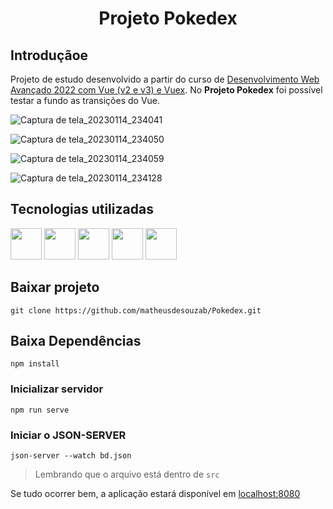 <h1 align="center">
  <p align="center">Projeto Pokedex</p>
</h1>

## Introduçãoe

Projeto de estudo desenvolvido a partir do curso de [Desenvolvimento Web Avançado 2022 com Vue (v2 e v3) e Vuex](https://www.udemy.com/course/desenvolvimento-web-avancado-com-vue-strapi-vuex-e-vuetify/). No **Projeto Pokedex** foi possível testar a fundo as transições do Vue.

![Captura de tela_20230114_234041](https://user-images.githubusercontent.com/60266964/212520164-58ae72e1-7b91-45e6-89d3-9e3f2ef3c92d.png)

![Captura de tela_20230114_234050](https://user-images.githubusercontent.com/60266964/212520177-2af9821c-025c-4222-ba42-7b274669d332.png)

![Captura de tela_20230114_234059](https://user-images.githubusercontent.com/60266964/212520182-b34f90ad-f72c-43c2-a094-32f36ba0ff03.png)

![Captura de tela_20230114_234128](https://user-images.githubusercontent.com/60266964/212520184-10117fc4-98c2-4c96-98b3-6fd67867133b.png)

## Tecnologias utilizadas

<div style="display: inline_block">
    <img src="https://user-images.githubusercontent.com/60266964/204157235-0ad813df-82db-4233-8bd3-32daa6387634.png" width="50" height="50"/>
    <img src="https://user-images.githubusercontent.com/60266964/204157268-687424c0-0504-42a4-89da-d0c8d30c5f86.png" width="50" height="50"/>
    <img src="https://user-images.githubusercontent.com/60266964/204157283-b894f930-e87a-49bf-86b1-07a8e125cfe4.png" width="50" height="50" />
    <img src="https://user-images.githubusercontent.com/60266964/204157322-af427fa7-6a39-4f41-a721-47a165c41fe7.png" width="50" height="50" />
    <img src="https://user-images.githubusercontent.com/60266964/204157341-f1bb413e-ca6b-421d-bbf3-64d19a9d3869.png" width="50" height="50" /> </div>
    
## Baixar projeto

```
git clone https://github.com/matheusdesouzab/Pokedex.git
```

## Baixa Dependências
```
npm install
```

### Inicializar servidor
```
npm run serve
```

### Iniciar o JSON-SERVER
```
json-server --watch bd.json
```

> Lembrando que o arquivo está dentro de `src`

Se tudo ocorrer bem, a aplicação estará disponível em [localhost:8080](http://localhost:8080)

